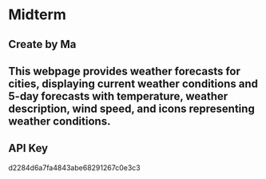 <h1>Midterm</h1>
<h2>Create by Ma</h2>
<h2>This webpage provides weather forecasts for cities, displaying current weather conditions and 5-day forecasts with temperature, weather description, wind speed, and icons representing weather conditions.</h2>

## API Key

d2284d6a7fa4843abe68291267c0e3c3
